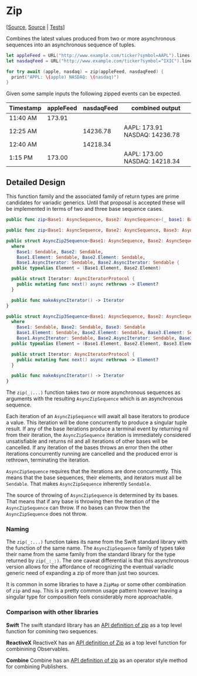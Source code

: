 # Zip

[[Source](https://github.com/apple/swift-async-algorithms/blob/main/Sources/AsyncAlgorithms/AsyncZip2Sequence.swift), [Source](https://github.com/apple/swift-async-algorithms/blob/main/Sources/AsyncAlgorithms/AsyncZip3Sequence.swift) | 
[Tests](https://github.com/apple/swift-async-algorithms/blob/main/Tests/AsyncAlgorithmsTests/TestZip.swift)]

Combines the latest values produced from two or more asynchronous sequences into an asynchronous sequence of tuples.

```swift
let appleFeed = URL("http://www.example.com/ticker?symbol=AAPL").lines
let nasdaqFeed = URL("http://www.example.com/ticker?symbol=^IXIC").lines

for try await (apple, nasdaq) = zip(appleFeed, nasdaqFeed) {
  print("APPL: \(apple) NASDAQ: \(nasdaq)")
}
```

Given some sample inputs the following zipped events can be expected.

| Timestamp   | appleFeed | nasdaqFeed | combined output               |                 
| ----------- | --------- | ---------- | ----------------------------- |
| 11:40 AM    | 173.91    |            |                               |
| 12:25 AM    |           | 14236.78   | AAPL: 173.91 NASDAQ: 14236.78 |
| 12:40 AM    |           | 14218.34   |                               |
|  1:15 PM    | 173.00    |            | AAPL: 173.00 NASDAQ: 14218.34 |

## Detailed Design

This function family and the associated family of return types are prime candidates for variadic generics. Until that proposal is accepted these will be implemented in terms of two and three base sequence cases.

```swift
public func zip<Base1: AsyncSequence, Base2: AsyncSequence>(_ base1: Base1, _ base2: Base2) -> AsyncZip2Sequence<Base1, Base2>

public func zip<Base1: AsyncSequence, Base2: AsyncSequence, Base3: AsyncSequence>(_ base1: Base1, _ base2: Base2, _ base3: Base3) -> AsyncZip3Sequence<Base1, Base2, Base3>

public struct AsyncZip2Sequence<Base1: AsyncSequence, Base2: AsyncSequence>: Sendable
  where
    Base1: Sendable, Base2: Sendable,
    Base1.Element: Sendable, Base2.Element: Sendable,
    Base1.AsyncIterator: Sendable, Base2.AsyncIterator: Sendable {
  public typealias Element = (Base1.Element, Base2.Element)

  public struct Iterator: AsyncIteratorProtocol {
    public mutating func next() async rethrows -> Element?
  }

  public func makeAsyncIterator() -> Iterator
}

public struct AsyncZip3Sequence<Base1: AsyncSequence, Base2: AsyncSequence, Base3: AsyncSequence>: Sendable
  where
    Base1: Sendable, Base2: Sendable, Base3: Sendable
    Base1.Element: Sendable, Base2.Element: Sendable, Base3.Element: Sendable
    Base1.AsyncIterator: Sendable, Base2.AsyncIterator: Sendable, Base3.AsyncIterator: Sendable {
  public typealias Element = (Base1.Element, Base2.Element, Base3.Element)

  public struct Iterator: AsyncIteratorProtocol {
    public mutating func next() async rethrows -> Element?
  }

  public func makeAsyncIterator() -> Iterator
}

```

The `zip(_:...)` function takes two or more asynchronous sequences as arguments with the resulting `AsyncZipSequence` which is an asynchronous sequence.

Each iteration of an `AsyncZipSequence` will await all base iterators to produce a value. This iteration will be done concurrently to produce a singular tuple result. If any of the base iterations produce a terminal event by returning nil from their iteration, the `AsyncZipSequence` iteration is immediately considered unsatisfiable and returns nil and all iterations of other bases will be cancelled. If any iteration of the bases throws an error then the other iterations concurrently running are cancelled and the produced error is rethrown, terminating the iteration.

`AsyncZipSequence` requires that the iterations are done concurrently. This means that the base sequences, their elements, and iterators must all be `Sendable`. That makes `AsyncZipSequence` inherently `Sendable`.

The source of throwing of `AsyncZipSequence` is determined by its bases. That means that if any base is throwing then the iteration of the `AsyncZipSequence` can throw. If no bases can throw then the `AsyncZipSequence` does not throw.

### Naming

The `zip(_:...)` function takes its name from the Swift standard library with the function of the same name. The `AsyncZipSequence` family of types take their name from the same family from the standard library for the type returned by `zip(_:_:)`. The one caveat differential is that this asynchronous version allows for the affordance of recognizing the eventual variadic generic need of expanding a zip of more than just two sources.

It is common in some libraries to have a `ZipMap` or some other combination of `zip` and `map`. This is a pretty common usage pattern however leaving a singular type for composition feels considerably more approachable.

### Comparison with other libraries

**Swift** The swift standard library has an [API definition of zip](https://developer.apple.com/documentation/swift/1541125-zip) as a top level function for comining two sequences.

**ReactiveX** ReactiveX has an [API definition of Zip](https://reactivex.io/documentation/operators/zip.html) as a top level function for combinining Observables.

**Combine** Combine has an [API definition of zip](https://developer.apple.com/documentation/combine/publisher/zip(_:)/) as an operator style method for combining Publishers.
